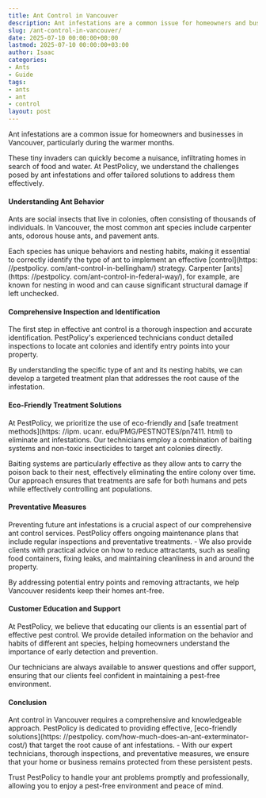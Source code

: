 ```yaml
---
title: Ant Control in Vancouver
description: Ant infestations are a common issue for homeowners and businesses in Vancouver, particularly during the warmer months. These tiny invaders can quickly become...
slug: /ant-control-in-vancouver/
date: 2025-07-10 00:00:00+00:00
lastmod: 2025-07-10 00:00:00+03:00
author: Isaac
categories:
- Ants
- Guide
tags:
- ants
- ant
- control
layout: post
---
```


Ant infestations are a common issue for homeowners and businesses in Vancouver, particularly during the warmer months.

These tiny invaders can quickly become a nuisance, infiltrating homes in search of food and water. At PestPolicy, we understand the challenges posed by ant infestations and offer tailored solutions to address them effectively.

####  Understanding Ant Behavior

Ants are social insects that live in colonies, often consisting of thousands of individuals. In Vancouver, the most common ant species include carpenter ants, odorous house ants, and pavement ants.

Each species has unique behaviors and nesting habits, making it essential to correctly identify the type of ant to implement an effective [control](https: //pestpolicy. com/ant-control-in-bellingham/) strategy. Carpenter [ants](https: //pestpolicy. com/ant-control-in-federal-way/), for example, are known for nesting in wood and can cause significant structural damage if left unchecked.

####  Comprehensive Inspection and Identification

The first step in effective ant control is a thorough inspection and accurate identification. PestPolicy's experienced technicians conduct detailed inspections to locate ant colonies and identify entry points into your property.

By understanding the specific type of ant and its nesting habits, we can develop a targeted treatment plan that addresses the root cause of the infestation.

####  Eco-Friendly Treatment Solutions

At PestPolicy, we prioritize the use of eco-friendly and [safe treatment methods](https: //ipm. ucanr. edu/PMG/PESTNOTES/pn7411. html) to eliminate ant infestations. Our technicians employ a combination of baiting systems and non-toxic insecticides to target ant colonies directly.

Baiting systems are particularly effective as they allow ants to carry the poison back to their nest, effectively eliminating the entire colony over time. Our approach ensures that treatments are safe for both humans and pets while effectively controlling ant populations.

####  Preventative Measures

Preventing future ant infestations is a crucial aspect of our comprehensive ant control services. PestPolicy offers ongoing maintenance plans that include regular inspections and preventative treatments. - We also provide clients with practical advice on how to reduce attractants, such as sealing food containers, fixing leaks, and maintaining cleanliness in and around the property.

By addressing potential entry points and removing attractants, we help Vancouver residents keep their homes ant-free.

####  Customer Education and Support

At PestPolicy, we believe that educating our clients is an essential part of effective pest control. We provide detailed information on the behavior and habits of different ant species, helping homeowners understand the importance of early detection and prevention.

Our technicians are always available to answer questions and offer support, ensuring that our clients feel confident in maintaining a pest-free environment.

####  Conclusion

Ant control in Vancouver requires a comprehensive and knowledgeable approach. PestPolicy is dedicated to providing effective, [eco-friendly solutions](https: //pestpolicy. com/how-much-does-an-ant-exterminator-cost/) that target the root cause of ant infestations. - With our expert technicians, thorough inspections, and preventative measures, we ensure that your home or business remains protected from these persistent pests.

Trust PestPolicy to handle your ant problems promptly and professionally, allowing you to enjoy a pest-free environment and peace of mind.
